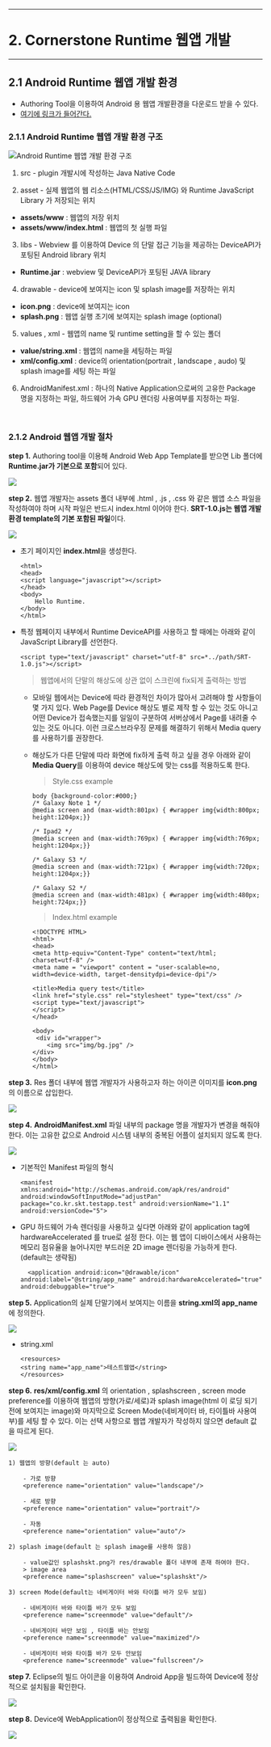 <!--
layout: 'post'
section: 'Cornerstone Framework'
title: 'Android 웹앱 개발'
outline: 'Runtime 웹앱 개발'
date: '2012-11-16'
tagstr: 'runtime'
order: '[6, 2]'
-->

----------

# 2. Cornerstone Runtime 웹앱 개발

----------

## 2.1 Android Runtime 웹앱 개발 환경 

 - Authoring Tool을 이용하여 Android 용 웹앱 개발환경을 다운로드 받을 수 있다. 
 - [여기에 링크가 들어간다.](http://) 


### 2.1.1 Android Runtime 웹앱 개발 환경 구조 

![Android Runtime 웹앱 개발 환경 구조](./images/devel.png)

1) src - plugin 개발시에 작성하는 Java Native Code

2) asset - 실제 웹앱의 웹 리소스(HTML/CSS/JS/IMG) 와 Runtime JavaScript Library 가 저장되는 위치 
	
-	**assets/www** : 웹앱의 저장 위치 
-	**assets/www/index.html** : 웹앱의 첫 실행 파일 

3) libs - Webview 를 이용하여 Device 의 단말 접근 기능을 제공하는 DeviceAPI가 포팅된 Android library 위치 

-	**Runtime.jar** : webview 및 DeviceAPI가 포팅된 JAVA library

4) drawable - device에 보여지는 icon 및 splash image를 저장하는 위치 

-	**icon.png** : device에 보여지는 icon
-	**splash.png** : 웹앱 실행 초기에 보여지는 splash image (optional) 

5) values , xml - 웹앱의 name 및 runtime setting을 할 수 있는 폴더 

-	**value/string.xml** : 웹앱의 name을 세팅하는 파일 
-	**xml/config.xml** : device의 orientation(portrait , landscape , audo) 및 splash image를 세팅 하는 파일 

6) AndroidManifest.xml : 하나의 Native Application으로써의 고유한 Package 명을 지정하는 파일, 하드웨어 가속 GPU 렌더링 사용여부를 지정하는 파일.

<br>

### 2.1.2 Android 웹앱 개발 절차

**step 1.**  Authoring tool을 이용해 Android Web App Template를 받으면 Lib 폴더에 **Runtime.jar가 기본으로 포함**되어 있다.

![](./images/src.png)

**step 2.**  웹앱 개발자는 assets 폴더 내부에 .html , .js , .css 와 같은 웹앱 소스 파일을 작성하여야 하며 시작 파일은 반드시 index.html 이어야 한다. **SRT-1.0.js는 웹앱 개발 환경 template의 기본 포함된 파일**이다. 

![](./images/src2.png)

-	초기 페이지인 **index.html**을 생성한다. 

		<html>
		<head>
		<script language="javascript"></script>
		</head>
		<body>
			Hello Runtime.
		</body>
		</html>
	
-	특정 웹페이지 내부에서 Runtime DeviceAPI를 사용하고 할 때에는 아래와 같이 JavaScript Library를 선언한다.
 
		<script type="text/javascript" charset="utf-8" src=*../path/SRT-1.0.js"></script>

	> 웹앱에서의 단말의 해상도에 상관 없이 스크린에 fix되게 출력하는 방법

	- 모바일 웹에서는 Device에 따라 환경적인 차이가 많아서 고려해야 할 사항들이 몇 가지 있다. Web Page를 Device 해상도 별로 제작 할 수 있는 것도 아니고 어떤 Device가 접속했는지를 일일이 구분하여 서버상에서 Page를 내려줄 수 있는 것도 아니다. 이런 크로스브라우징 문제를 해결하기 위해서 Media query를 사용하기를 권장한다. 

	-	해상도가 다른 단말에 따라 화면에 fix하게 출력 하고 싶을 경우 아래와 같이 **Media Query**를 이용하여 device 해상도에 맞는 css를 적용하도록 한다. 

		>	Style.css example

			body {background-color:#000;}
			/* Galaxy Note 1 */ 
			@media screen and (max-width:801px) { #wrapper img{width:800px; height:1204px;}}
		
			/* Ipad2 */ 
			@media screen and (max-width:769px) { #wrapper img{width:769px; height:1204px;}}
		
			/* Galaxy S3 */
			@media screen and (max-width:721px) { #wrapper img{width:720px; height:1204px;}}
		
			/* Galaxy S2 */
			@media screen and (max-width:481px) { #wrapper img{width:480px; height:724px;}}

		> Index.html example

			<!DOCTYPE HTML>
			<html>
			<head>
			<meta http-equiv="Content-Type" content="text/html; charset=utf-8" />
			<meta name = "viewport" content = "user-scalable=no, width=device-width, target-densitydpi=device-dpi"/>
			
			<title>Media query test</title>
			<link href="style.css" rel="stylesheet" type="text/css" />
			<script type="text/javascript">
			</script>
			</head>
			
			<body>
			 <div id="wrapper">
				<img src="img/bg.jpg" />
			</div>
			</body>
			</html>

**step 3.**  Res 폴더 내부에 웹앱 개발자가 사용하고자 하는 아이콘 이미지를 **icon.png**의 이름으로 삽입한다. 
		
![](./images/icon.png)

**step 4.** **AndroidManifest.xml** 파일 내부의 package 명을 개발자가 변경을 해줘야 한다. 이는 고유한 값으로 Android 시스템 내부의 중복된 어플이 설치되지 않도록 한다. 

![](./images/manifest.png)

-	기본적인 Manifest 파일의 형식 

		<manifest xmlns:android="http://schemas.android.com/apk/res/android" android:windowSoftInputMode="adjustPan"
    	package="co.kr.skt.testapp.test" android:versionName="1.1" android:versionCode="5">

- GPU 하드웨어 가속 렌더링을 사용하고 싶다면 아래와 같이 application tag에 hardwareAccelerated 를 true로 설정 한다. 이는 웹 앱이 디바이스에서 사용하는 메모리 점유율을 늘어나지만 부드러운 2D image 렌더링을 가능하게 한다. (default는 생략됨) 

		<application android:icon="@drawable/icon" android:label="@string/app_name" android:hardwareAccelerated="true" android:debuggable="true">	

**step 5.** Application의 실제 단말기에서 보여지는 이름을 **string.xml의 app_name**에 정의한다.

![](./images/string.png)

-	string.xml

		<resources>
  		<string name="app_name">테스트웹앱</string> 
		</resources>

**step 6.** **res/xml/config.xml** 의 orientation , splashscreen , screen mode preference를 이용하여 웹앱의 방향(가로/세로)과 splash image(html 이 로딩 되기 전에 보여지는 image)와 마지막으로 Screen Mode(네비게이터 바, 타이틀바 사용여부)를 세팅 할 수 있다. 이는 선택 사항으로 웹앱 개발자가 작성하지 않으면 default 값을 따르게 된다. 

![](./images/config.png)

	1) 웹앱의 방향(default 는 auto)

		- 가로 방향
		<preference name="orientation" value="landscape"/>

		- 세로 방향
		<preference name="orientation" value="portrait"/>

		- 자동 	
		<preference name="orientation" value="auto"/>

	2) splash image(default 는 splash image를 사용하 않음) 

		- value값인 splashskt.png가 res/drawable 폴더 내부에 존재 하여야 한다.
		> image area
		<preference name="splashscreen" value="splashskt"/>

	3) screen Mode(default는 네비게이터 바와 타이틀 바가 모두 보임)

		- 네비게이터 바와 타이틀 바가 모두 보임 
		<preference name="screenmode" value="default"/>

		- 네비게이터 바만 보임 , 타이틀 바는 안보임
 		<preference name="screenmode" value="maximized"/>

		- 네비게이터 바와 타이틀 바가 모두 안보임
		<preference name="screenmode" value="fullscreen"/>
		

**step 7.** Eclipse의 빌드 아이콘을 이용하여 Android App을 빌드하여 Device에 정상적으로 설치됨을 확인한다. 

![](./images/webapp.png)

**step 8.** Device에 WebApplication이 정상적으로 출력됨을 확인한다. 

![](./images/webmain.png)

